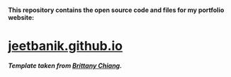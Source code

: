 #### This repository contains the open source code and files for my portfolio website:
# [jeetbanik.github.io](https://jeetbanik.github.io/)
##### Template taken from [Brittany Chiang](https://github.com/bchiang7/v4).
